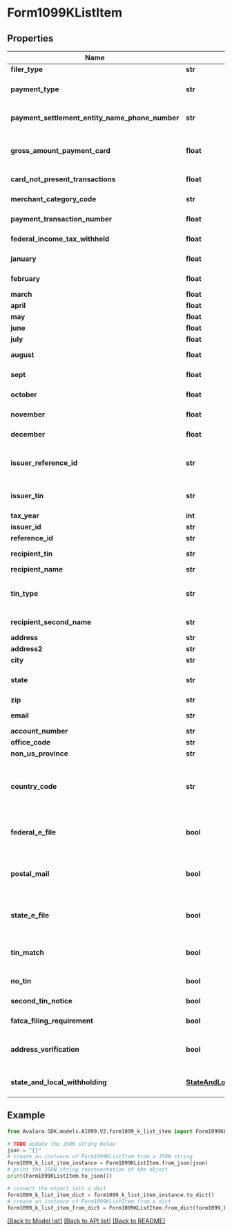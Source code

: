 # Form1099KListItem


## Properties

Name | Type | Description | Notes
------------ | ------------- | ------------- | -------------
**filer_type** | **str** | Filer type (PSE or EPF) | [optional] 
**payment_type** | **str** | Payment type (payment card or third party network) | [optional] 
**payment_settlement_entity_name_phone_number** | **str** | Payment settlement entity name and phone number | [optional] 
**gross_amount_payment_card** | **float** | Gross amount of payment card/third party network transactions | [optional] 
**card_not_present_transactions** | **float** | Card not present transactions | [optional] 
**merchant_category_code** | **str** | Merchant category code | [optional] 
**payment_transaction_number** | **float** | Number of payment transactions | [optional] 
**federal_income_tax_withheld** | **float** | Federal income tax withheld | [optional] 
**january** | **float** | January gross payments | [optional] 
**february** | **float** | February gross payments | [optional] 
**march** | **float** | March gross payments | [optional] 
**april** | **float** | April gross payments | [optional] 
**may** | **float** | May gross payments | [optional] 
**june** | **float** | June gross payments | [optional] 
**july** | **float** | July gross payments | [optional] 
**august** | **float** | August gross payments | [optional] 
**sept** | **float** | September gross payments | [optional] 
**october** | **float** | October gross payments | [optional] 
**november** | **float** | November gross payments | [optional] 
**december** | **float** | December gross payments | [optional] 
**issuer_reference_id** | **str** | Issuer Reference ID. One of &#x60;issuerReferenceId&#x60; or &#x60;issuerTin&#x60; is required. | [optional] 
**issuer_tin** | **str** | Issuer TIN. One of &#x60;issuerReferenceId&#x60; or &#x60;issuerTin&#x60; is required. | [optional] 
**tax_year** | **int** | Tax year | 
**issuer_id** | **str** | Issuer ID | [optional] 
**reference_id** | **str** | Reference ID | [optional] 
**recipient_tin** | **str** | Recipient Tax ID Number | [optional] 
**recipient_name** | **str** | Recipient name | [optional] 
**tin_type** | **str** | Type of TIN (Tax ID Number). Will be one of:  * SSN  * EIN  * ITIN  * ATIN | [optional] 
**recipient_second_name** | **str** | Recipient second name | [optional] 
**address** | **str** | Address | [optional] 
**address2** | **str** | Address line 2 | [optional] 
**city** | **str** | City | [optional] 
**state** | **str** | US state. Required if CountryCode is \&quot;US\&quot;. | [optional] 
**zip** | **str** | Zip/postal code | [optional] 
**email** | **str** | Recipient email address | [optional] 
**account_number** | **str** | Account number | [optional] 
**office_code** | **str** | Office code | [optional] 
**non_us_province** | **str** | Foreign province | [optional] 
**country_code** | **str** | Country code, as defined at https://www.irs.gov/e-file-providers/country-codes | [optional] 
**federal_e_file** | **bool** | Boolean indicating that federal e-filing should be scheduled for this form | [optional] 
**postal_mail** | **bool** | Boolean indicating that postal mailing to the recipient should be scheduled for this form | [optional] 
**state_e_file** | **bool** | Boolean indicating that state e-filing should be scheduled for this form | [optional] 
**tin_match** | **bool** | Boolean indicating that TIN Matching should be scheduled for this form | [optional] 
**no_tin** | **bool** | Indicates whether the recipient has no TIN | [optional] 
**second_tin_notice** | **bool** | Second TIN notice in three years | [optional] 
**fatca_filing_requirement** | **bool** | Fatca filing requirement | [optional] 
**address_verification** | **bool** | Boolean indicating that address verification should be scheduled for this form | [optional] 
**state_and_local_withholding** | [**StateAndLocalWithholdingRequest**](StateAndLocalWithholdingRequest.md) | State and local withholding information | [optional] 

## Example

```python
from Avalara.SDK.models.A1099.V2.form1099_k_list_item import Form1099KListItem

# TODO update the JSON string below
json = "{}"
# create an instance of Form1099KListItem from a JSON string
form1099_k_list_item_instance = Form1099KListItem.from_json(json)
# print the JSON string representation of the object
print(Form1099KListItem.to_json())

# convert the object into a dict
form1099_k_list_item_dict = form1099_k_list_item_instance.to_dict()
# create an instance of Form1099KListItem from a dict
form1099_k_list_item_from_dict = Form1099KListItem.from_dict(form1099_k_list_item_dict)
```
[[Back to Model list]](../README.md#documentation-for-models) [[Back to API list]](../README.md#documentation-for-api-endpoints) [[Back to README]](../README.md)


